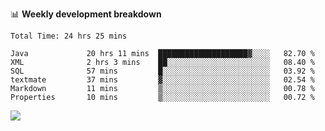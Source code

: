 

📊 **Weekly development breakdown**
<!--START_SECTION:waka-->

```text
Total Time: 24 hrs 25 mins

Java             20 hrs 11 mins  ████████████████████▓░░░░   82.70 %
XML              2 hrs 3 mins    ██░░░░░░░░░░░░░░░░░░░░░░░   08.40 %
SQL              57 mins         █░░░░░░░░░░░░░░░░░░░░░░░░   03.92 %
textmate         37 mins         ▓░░░░░░░░░░░░░░░░░░░░░░░░   02.54 %
Markdown         11 mins         ▒░░░░░░░░░░░░░░░░░░░░░░░░   00.78 %
Properties       10 mins         ▒░░░░░░░░░░░░░░░░░░░░░░░░   00.72 %
```

<!--END_SECTION:waka-->

<p align="left" dir="auto">
  <a href="#">
    <img src="https://github-readme-stats.vercel.app/api?username=JiHongYuan&show_icons=true&inc">
  </a>
</p>
